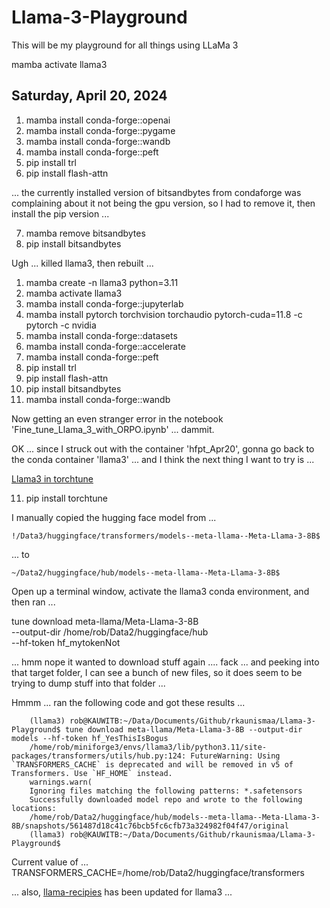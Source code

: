# Llama-3-Playground

This will be my playground for all things using LLaMa 3

mamba activate llama3

## Saturday, April 20, 2024

 1) mamba install conda-forge::openai
 2) mamba install conda-forge::pygame
 3) mamba install conda-forge::wandb
 4) mamba install conda-forge::peft
 5) pip install trl
 6) pip install flash-attn

... the currently installed version of bitsandbytes from condaforge was complaining about it not being the gpu version, so I had to remove it, then install the pip version ...

 7) mamba remove bitsandbytes 
 8) pip install bitsandbytes

 Ugh ... killed llama3, then rebuilt ...

 1) mamba create -n llama3 python=3.11
 2) mamba activate llama3
 3) mamba install conda-forge::jupyterlab
 3) mamba install pytorch torchvision torchaudio pytorch-cuda=11.8 -c pytorch -c nvidia
 4) mamba install conda-forge::datasets
 5) mamba install conda-forge::accelerate
 6) mamba install conda-forge::peft
 7) pip install trl
 8) pip install flash-attn
 9) pip install bitsandbytes
10) mamba install conda-forge::wandb

Now getting an even stranger error in the notebook 'Fine_tune_Llama_3_with_ORPO.ipynb' ... dammit.

OK ... since I struck out with the container 'hfpt_Apr20', gonna go back to the conda container 'llama3' ... and I think the next thing I want to try is ...

[Llama3 in torchtune](https://pytorch.org/torchtune/stable/tutorials/llama3.html)

11) pip install torchtune

I manually copied the hugging face model from ...

    !/Data3/huggingface/transformers/models--meta-llama--Meta-Llama-3-8B$ 

... to 

    ~/Data2/huggingface/hub/models--meta-llama--Meta-Llama-3-8B$ 

Open up a terminal window, activate the llama3 conda environment, and then ran ...

tune download meta-llama/Meta-Llama-3-8B \
    --output-dir /home/rob/Data2/huggingface/hub \
    --hf-token hf_mytokenNot

... hmm nope it wanted to download stuff again .... fack ... and peeking into that target folder, I can see a bunch of new files, so it does seem to be trying to dump stuff into that folder ... 

Hmmm ... ran the following code and got these results ...

        (llama3) rob@KAUWITB:~/Data/Documents/Github/rkaunismaa/Llama-3-Playground$ tune download meta-llama/Meta-Llama-3-8B --output-dir models --hf-token hf_YesThisIsBogus
        /home/rob/miniforge3/envs/llama3/lib/python3.11/site-packages/transformers/utils/hub.py:124: FutureWarning: Using `TRANSFORMERS_CACHE` is deprecated and will be removed in v5 of Transformers. Use `HF_HOME` instead.
        warnings.warn(
        Ignoring files matching the following patterns: *.safetensors
        Successfully downloaded model repo and wrote to the following locations:
        /home/rob/Data2/huggingface/hub/models--meta-llama--Meta-Llama-3-8B/snapshots/561487d18c41c76bcb5fc6cfb73a324982f04f47/original
        (llama3) rob@KAUWITB:~/Data/Documents/Github/rkaunismaa/Llama-3-Playground$ 


Current value of ... 
TRANSFORMERS_CACHE=/home/rob/Data2/huggingface/transformers

 ... also,  [llama-recipies](https://github.com/meta-llama/llama-recipes/tree/main) has been updated for llama3 ...




